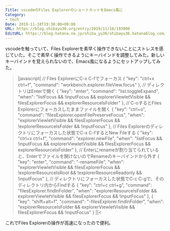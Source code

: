 ```yaml
---
Title: vscodeのFiles ExplorerのショートカットをEmacs風に
Category:
- tech
Date: 2019-11-18T19:30:00+09:00
URL: https://blog.shibayu36.org/entry/2019/11/18/193000
EditURL: https://blog.hatena.ne.jp/shiba_yu36/shibayu36.hatenablog.com/atom/entry/26006613467119831
---
```


vscodeを触っていて、Files Explorerを素早く操作できないことにストレスを感じていた。そこで素早く操作できるようにキーバインドを調整してみた。新しいキーバインドを覚えられないので、Emacs風になるようにセットアップしてみた。

>|javascript|
    // Files ExplorerにC-x C-fでフォーカス
    {
        "key": "ctrl+x ctrl+f",
        "command": "workbench.explorer.fileView.focus"
    },
    // ディレクトリはEnterで開く
    {
        "key": "enter",
        "command": "list.toggleExpand",
        "when": "listFocus && !inputFocus && explorerViewletVisible && filesExplorerFocus && explorerResourceIsFolder"
    },
    // C-oするとFiles Explorerにフォーカスしたままファイルを開く
    {
        "key": "ctrl+o",
        "command": "filesExplorer.openFilePreserveFocus",
        "when": "explorerViewletVisible && filesExplorerFocus && !explorerResourceIsFolder && !inputFocus"
    },
    // Files Explorerのディレクトリにフォーカスした状態でC-x C-fするとNew Fileする
    {
        "key": "ctrl+x ctrl+f",
        "command": "explorer.newFile",
        "when": "listFocus && !inputFocus && explorerViewletVisible && filesExplorerFocus && explorerResourceIsFolder"
    },
    // Enterにrenameが割り当てられていると、Enterでファイルを開けないのでRenameのキーバインドから外す
    {
        "key": "enter",
        "command": "-renameFile",
        "when": "explorerViewletVisible && filesExplorerFocus && !explorerResourceIsRoot && !explorerResourceReadonly && !inputFocus"
    },
    // ディレクトリにフォーカスした状態でC-c C-gで、そのディレクトリ内からFindする
    {
        "key": "ctrl+c ctrl+g",
        "command": "filesExplorer.findInFolder",
        "when": "explorerResourceIsFolder && explorerViewletVisible && filesExplorerFocus && !inputFocus"
    },
    {
        "key": "shift+alt+f",
        "command": "-filesExplorer.findInFolder",
        "when": "explorerResourceIsFolder && explorerViewletVisible && filesExplorerFocus && !inputFocus"
    }
||<

これでFiles Explorerの操作が高速になったので便利。
